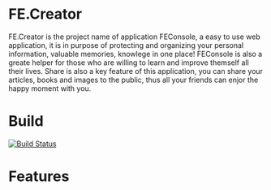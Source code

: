 # FE.Creator
FE.Creator is the project name of application FEConsole, a easy to use web application, it is in purpose of protecting and organizing your personal information, valuable memories, knowlege in one place!
FEConsole is also a greate helper for those who are willing to learn and improve themself all their lives. Share is also a key feature of this application, you can share your articles, books and images to the public, thus all your friends can enjor the happy moment with you.

# Build
[![Build Status](https://fecreator.visualstudio.com/_apis/public/build/definitions/fedfb88d-620e-473d-ac5e-d5a5696d0766/1/badge)](https://fecreator.visualstudio.com/FECreator/_build/index?definitionId=1)

# Features
